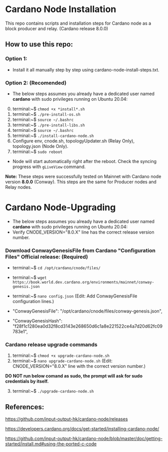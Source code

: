# Cardano Node Installation

This repo contains scripts and installation steps for Cardano node as a block producer and relay. (Cardano release 8.0.0)

## How to use this repo:

### Option 1:

- Install it all manually step by step using cardano-node-install-steps.txt.

### Option 2: (Recomended)

- The below steps assumes you already have a dedicated user named **cardano** with sudo privileges running on Ubuntu 20.04:

0. terminal:~$ `chmod +x *install*.sh`
1. terminal:~$ `./pre-install-os.sh`
2. terminal:~$ `source ~/.bashrc`
3. terminal:~$ `./pre-install-libs.sh`
4. terminal:~$ `source ~/.bashrc`
5. terminal:~$ `./install-cardano-node.sh`
6. Configure env, cnode.sh, topologyUpdater.sh (Relay Only), topology.json (Node Only).
7. terminal:~$ `sudo reboot`
* Node will start automatically right after the reboot. Check the syncing progress with `gLiveView` command.

**Note:** These steps were successfully tested on Mainnet with Cardano node version **8.0.0** (Conway). This steps are the same for Producer nodes and Relay nodes.

# Cardano Node-Upgrading

- The below steps assumes you already have a dedicated user named **cardano** with sudo privileges running on Ubuntu 20.04:
- Verify CNODE_VERSION="8.0.X" line has the correct release version number.

### Download ConwayGenesisFile from Cardano "Configuration Files" Official release: (Required)

- terminal:~$ `cd /opt/cardano/cnode/files/`

- terminal:~$ `wget https://book.world.dev.cardano.org/environments/mainnet/conway-genesis.json`

- terminal:~$ `nano config.json` (Edit: Add ConwayGenesisFile configuration lines.)

- "ConwayGenesisFile": "/opt/cardano/cnode/files/conway-genesis.json",

- "ConwayGenesisHash": "f28f1c1280ea0d32f8cd3143e268650d6c1a8e221522ce4a7d20d62fc09783e1",

### Cardano release upgrade commands

1. terminal:~$ `chmod +x upgrade-cardano-node.sh`
2. terminal:~$ `nano upgrade-cardano-node.sh` (Edit: CNODE_VERSION="8.0.X" line with the correct version number.)

**DO NOT run below comand as sudo, the prompt will ask for sudo credentials by itself.**

3. terminal:~$ `./upgrade-cardano-node.sh`

## References:

https://github.com/input-output-hk/cardano-node/releases

https://developers.cardano.org/docs/get-started/installing-cardano-node/

https://github.com/input-output-hk/cardano-node/blob/master/doc/getting-started/install.md#using-the-ported-c-code
